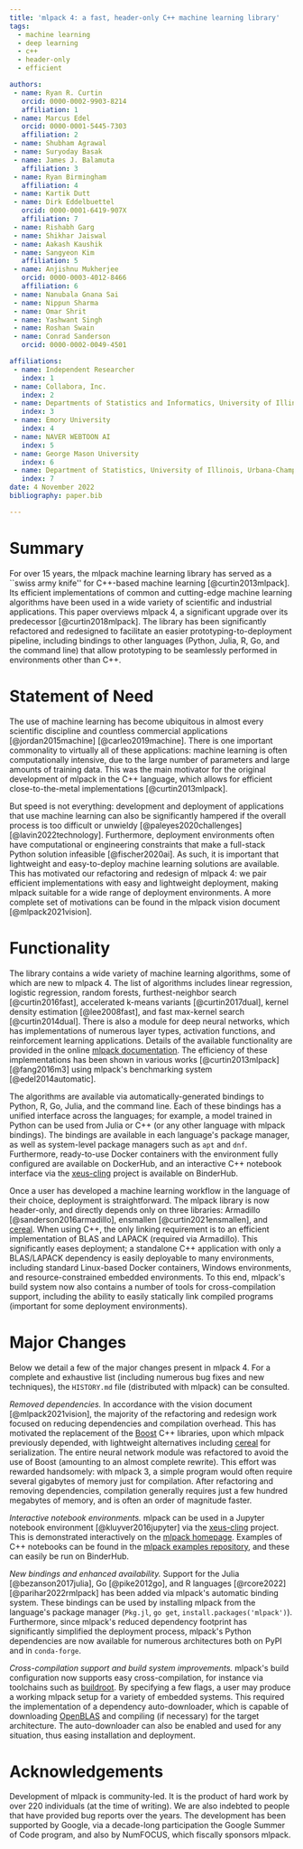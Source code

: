 ```yaml
---
title: 'mlpack 4: a fast, header-only C++ machine learning library'
tags:
  - machine learning
  - deep learning
  - c++
  - header-only
  - efficient

authors:
 - name: Ryan R. Curtin
   orcid: 0000-0002-9903-8214
   affiliation: 1
 - name: Marcus Edel
   orcid: 0000-0001-5445-7303
   affiliation: 2
 - name: Shubham Agrawal
 - name: Suryoday Basak
 - name: James J. Balamuta
   affiliation: 3
 - name: Ryan Birmingham
   affiliation: 4
 - name: Kartik Dutt
 - name: Dirk Eddelbuettel
   orcid: 0000-0001-6419-907X
   affiliation: 7
 - name: Rishabh Garg
 - name: Shikhar Jaiswal
 - name: Aakash Kaushik
 - name: Sangyeon Kim
   affiliation: 5
 - name: Anjishnu Mukherjee
   orcid: 0000-0003-4012-8466
   affiliation: 6
 - name: Nanubala Gnana Sai
 - name: Nippun Sharma
 - name: Omar Shrit
 - name: Yashwant Singh
 - name: Roshan Swain
 - name: Conrad Sanderson
   orcid: 0000-0002-0049-4501

affiliations:
 - name: Independent Researcher
   index: 1
 - name: Collabora, Inc.
   index: 2
 - name: Departments of Statistics and Informatics, University of Illinois, Urbana-Champaign
   index: 3
 - name: Emory University
   index: 4
 - name: NAVER WEBTOON AI
   index: 5
 - name: George Mason University
   index: 6
 - name: Department of Statistics, University of Illinois, Urbana-Champaign
   index: 7
date: 4 November 2022
bibliography: paper.bib

---
```


# Summary

For over 15 years, the mlpack machine learning library has served as a
``swiss army knife'' for C++-based machine learning [@curtin2013mlpack].
Its efficient implementations of common and cutting-edge machine learning
algorithms have been used in a wide variety of scientific and industrial applications.
This paper overviews mlpack 4, a significant upgrade over its predecessor [@curtin2018mlpack].
The library has been significantly refactored and redesigned to facilitate
an easier prototyping-to-deployment pipeline, including bindings to other languages
(Python, Julia, R, Go, and the command line)
that allow prototyping to be seamlessly performed in environments other than C++.

# Statement of Need

The use of machine learning has become ubiquitous in almost every scientific
discipline and countless commercial applications [@jordan2015machine] [@carleo2019machine].
There is one important commonality to virtually all of these applications:
machine learning is often computationally intensive, due to the
large number of parameters and large amounts of training data.
This was the main motivator for the original development of mlpack in the C++
language, which allows for efficient close-to-the-metal implementations [@curtin2013mlpack].

But speed is not everything: development and deployment of applications that use
machine learning can also be significantly hampered if the overall process is
too difficult or unwieldy [@paleyes2020challenges] [@lavin2022technology].
Furthermore, deployment environments often have computational or engineering
constraints that make a full-stack Python solution infeasible [@fischer2020ai].
As such, it is important that lightweight and easy-to-deploy machine learning
solutions are available. This has motivated our refactoring and redesign of
mlpack 4: we pair efficient implementations with easy and lightweight
deployment, making mlpack suitable for a wide range of deployment environments.
A more complete set of motivations can be found in the mlpack vision document
[@mlpack2021vision].

# Functionality

The library contains a wide variety of machine learning algorithms,
some of which are new to mlpack 4.  The list of algorithms includes linear regression,
logistic regression, random forests, furthest-neighbor search [@curtin2016fast],
accelerated k-means variants [@curtin2017dual], kernel density estimation [@lee2008fast],
and fast max-kernel search [@curtin2014dual].  There is also a module for
deep neural networks, which has implementations of numerous layer types,
activation functions, and reinforcement learning applications.
Details of the available functionality are provided in the online
[mlpack documentation](https://www.mlpack.org/docs.html). The efficiency of these
implementations has been shown in various works [@curtin2013mlpack] [@fang2016m3]
using mlpack's benchmarking system [@edel2014automatic].

The algorithms are available via automatically-generated bindings to Python,
R, Go, Julia, and the command line. Each of these bindings has a unified interface
across the languages; for example, a model trained in Python can be used from
Julia or C++ (or any other language with mlpack bindings).  The bindings are
available in each language's package manager, as well as system-level package
managers such as `apt` and `dnf`.  Furthermore, ready-to-use Docker containers
with the environment fully configured are available on DockerHub, and an interactive
C++ notebook interface via the [xeus-cling](https://github.com/QuantStack/xeus-cling)
project is available on BinderHub.

Once a user has developed a machine learning workflow in the language of their
choice, deployment is straightforward.  The mlpack library is now header-only,
and directly depends only on three libraries: Armadillo [@sanderson2016armadillo],
ensmallen [@curtin2021ensmallen], and [cereal](https://github.com/USCILab/cereal).
When using C++, the only linking requirement is to an efficient implementation
of BLAS and LAPACK (required via Armadillo).  This significantly eases deployment;
a standalone C++ application with only a BLAS/LAPACK dependency is easily
deployable to many environments, including standard Linux-based Docker containers,
Windows environments, and resource-constrained embedded environments.
To this end, mlpack's build system now also contains a number of tools for
cross-compilation support, including the ability to easily statically link
compiled programs (important for some deployment environments).

# Major Changes

Below we detail a few of the major changes present in mlpack 4.  For a complete
and exhaustive list (including numerous bug fixes and new techniques), the
`HISTORY.md` file (distributed with mlpack) can be consulted.

*Removed dependencies.*
In accordance with the vision document [@mlpack2021vision], the majority of the
refactoring and redesign work focused on reducing dependencies and compilation overhead.
This has motivated the replacement of the [Boost](https://www.boost.org)
C++ libraries, upon which mlpack previously depended,
with lightweight alternatives including [cereal](https://github.com/USCILab/cereal)
for serialization.  The entire neural network module was refactored to avoid
the use of Boost (amounting to an almost complete rewrite).
This effort was rewarded handsomely: with mlpack 3, a simple program would often
require several gigabytes of memory just for compilation.
After refactoring and removing dependencies, compilation generally requires
just a few hundred megabytes of memory, and is often an order of magnitude faster.

*Interactive notebook environments.*
mlpack can be used in a Jupyter notebook environment [@kluyver2016jupyter]
via the [xeus-cling](https://github.com/QuantStack/xeus-cling) project.
This is demonstrated interactively on the [mlpack homepage](https://www.mlpack.org).
Examples of C++ notebooks can be found in the
[mlpack examples repository](https://github.com/mlpack/examples),
and these can easily be run on BinderHub.

*New bindings and enhanced availability.*
Support for the Julia [@bezanson2017julia], Go [@pike2012go], and R languages
[@rcore2022] [@parihar2022rmlpack] has been added via mlpack's automatic binding
system.  These bindings can be used by installing mlpack from the language's
package manager (`Pkg.jl`, `go get`, `install.packages('mlpack')`).
Furthermore, since mlpack's reduced dependency footprint has significantly
simplified the deployment process, mlpack's Python dependencies are now
available for numerous architectures both on PyPI and in `conda-forge`.

*Cross-compilation support and build system improvements.*
mlpack's build configuration now supports easy cross-compilation, for instance
via toolchains such as [buildroot](https://buildroot.org).  By specifying a few
flags, a user may produce a working mlpack setup for a variety of embedded systems.
This required the implementation of a dependency auto-downloader,
which is capable of downloading [OpenBLAS](https://github.com/xianyi/OpenBLAS)
and compiling (if necessary) for the target architecture.  The auto-downloader
can also be enabled and used for any situation, thus easing installation and
deployment.

# Acknowledgements

Development of mlpack is community-led. It is the product of hard work by
over 220 individuals (at the time of writing). We are also indebted to people
that have provided bug reports over the years.  The development has been supported
by Google, via a decade-long participation the Google Summer of Code program,
and also by NumFOCUS, which fiscally sponsors mlpack.
